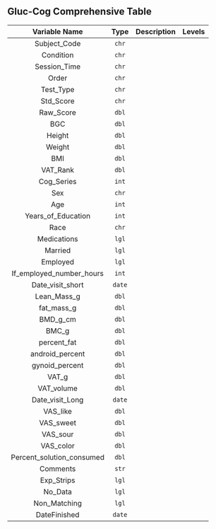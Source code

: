## Gluc-Cog Comprehensive Table 

| Variable Name | Type | Description | Levels | 
| :-----------: | :--: | :---------: | :----- |
| Subject_Code  | ```chr``` |
| Condition     | ```chr``` |
| Session_Time  | ```chr``` |
| Order         | ```chr``` |
| Test_Type     | ```chr``` |
| Std_Score     | ```chr``` |
| Raw_Score     | ```dbl``` |
| BGC           | ```dbl``` |
| Height        | ```dbl``` |
| Weight        | ```dbl``` |
| BMI           | ```dbl``` |
| VAT_Rank      | ```dbl``` |
| Cog_Series    | ```int``` |
| Sex           | ```chr``` |
| Age           | ```int``` |
| Years_of_Education | ```int``` |
| Race          | ```chr```
| Medications   |  ```lgl``` | 
| Married       |  ```lgl``` | 
| Employed      |  ```lgl``` | 
| If_employed_number_hours | ```int``` |
| Date_visit_short | ```date``` |
| Lean_Mass_g   | ```dbl``` |
| fat_mass_g    | ```dbl``` |
| BMD_g_cm      | ```dbl``` |
| BMC_g         | ```dbl``` |
| percent_fat   | ```dbl``` |
| android_percent | ```dbl``` |
| gynoid_percent | ```dbl``` |
| VAT_g         | ```dbl``` |
| VAT_volume    | ```dbl``` |
| Date_visit_Long | ```date``` |
| VAS_like      | ```dbl``` |
| VAS_sweet     | ```dbl``` |
| VAS_sour      | ```dbl``` |
| VAS_color     | ```dbl``` |
| Percent_solution_consumed | ```dbl``` |
| Comments      | ```str``` |
| Exp_Strips    | ```lgl``` |
| No_Data       | ```lgl``` |
| Non_Matching  | ```lgl``` |
| DateFinished  | ```date``` |